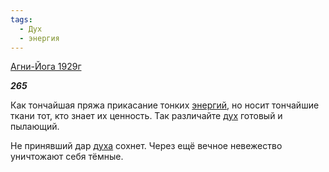 ```yaml
---
tags:
  - Дух
  - энергия
---
```

[Агни-Йога 1929г](https://127.0.0.1:4002/agni/1929)

___265___

Как тончайшая пряжа прикасание тонких [энергий](../../../tags/#энергия), но носит тончайшие ткани тот, кто знает их ценность. Так различайте [дух](../../../tags/#Дух) готовый и пылающий.   

Не принявший дар [духа](../../../tags/#Дух) сохнет. Через ещё вечное невежество уничтожают себя тёмные.